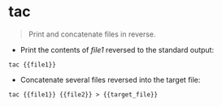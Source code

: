 # tac

> Print and concatenate files in reverse.

- Print the contents of *file1* reversed to the standard output:

`tac {{file1}}`

- Concatenate several files reversed into the target file:

`tac {{file1}} {{file2}} > {{target_file}}`
